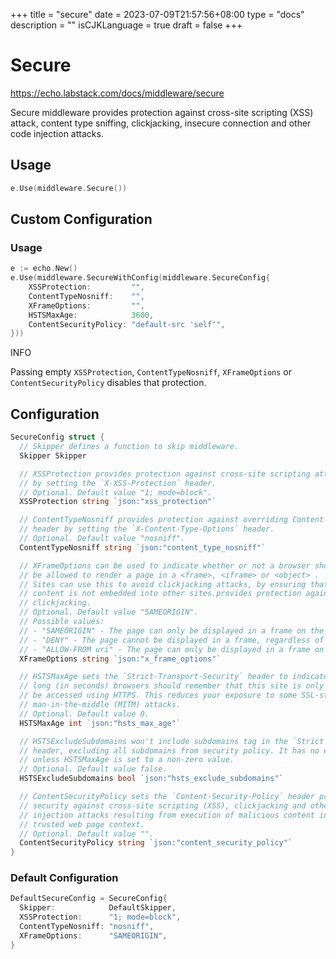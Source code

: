 +++
title = "secure"
date = 2023-07-09T21:57:56+08:00
type = "docs"
description = ""
isCJKLanguage = true
draft = false
+++

# Secure

https://echo.labstack.com/docs/middleware/secure

Secure middleware provides protection against cross-site scripting (XSS) attack, content type sniffing, clickjacking, insecure connection and other code injection attacks.

## Usage

```go
e.Use(middleware.Secure())
```



## Custom Configuration

### Usage

```go
e := echo.New()
e.Use(middleware.SecureWithConfig(middleware.SecureConfig{
    XSSProtection:         "",
    ContentTypeNosniff:    "",
    XFrameOptions:         "",
    HSTSMaxAge:            3600,
    ContentSecurityPolicy: "default-src 'self'",
}))
```



INFO

Passing empty `XSSProtection`, `ContentTypeNosniff`, `XFrameOptions` or `ContentSecurityPolicy` disables that protection.

## Configuration

```go
SecureConfig struct {
  // Skipper defines a function to skip middleware.
  Skipper Skipper

  // XSSProtection provides protection against cross-site scripting attack (XSS)
  // by setting the `X-XSS-Protection` header.
  // Optional. Default value "1; mode=block".
  XSSProtection string `json:"xss_protection"`

  // ContentTypeNosniff provides protection against overriding Content-Type
  // header by setting the `X-Content-Type-Options` header.
  // Optional. Default value "nosniff".
  ContentTypeNosniff string `json:"content_type_nosniff"`

  // XFrameOptions can be used to indicate whether or not a browser should
  // be allowed to render a page in a <frame>, <iframe> or <object> .
  // Sites can use this to avoid clickjacking attacks, by ensuring that their
  // content is not embedded into other sites.provides protection against
  // clickjacking.
  // Optional. Default value "SAMEORIGIN".
  // Possible values:
  // - "SAMEORIGIN" - The page can only be displayed in a frame on the same origin as the page itself.
  // - "DENY" - The page cannot be displayed in a frame, regardless of the site attempting to do so.
  // - "ALLOW-FROM uri" - The page can only be displayed in a frame on the specified origin.
  XFrameOptions string `json:"x_frame_options"`

  // HSTSMaxAge sets the `Strict-Transport-Security` header to indicate how
  // long (in seconds) browsers should remember that this site is only to
  // be accessed using HTTPS. This reduces your exposure to some SSL-stripping
  // man-in-the-middle (MITM) attacks.
  // Optional. Default value 0.
  HSTSMaxAge int `json:"hsts_max_age"`

  // HSTSExcludeSubdomains won't include subdomains tag in the `Strict Transport Security`
  // header, excluding all subdomains from security policy. It has no effect
  // unless HSTSMaxAge is set to a non-zero value.
  // Optional. Default value false.
  HSTSExcludeSubdomains bool `json:"hsts_exclude_subdomains"`

  // ContentSecurityPolicy sets the `Content-Security-Policy` header providing
  // security against cross-site scripting (XSS), clickjacking and other code
  // injection attacks resulting from execution of malicious content in the
  // trusted web page context.
  // Optional. Default value "".
  ContentSecurityPolicy string `json:"content_security_policy"`
}
```



### Default Configuration

```go
DefaultSecureConfig = SecureConfig{
  Skipper:            DefaultSkipper,
  XSSProtection:      "1; mode=block",
  ContentTypeNosniff: "nosniff",
  XFrameOptions:      "SAMEORIGIN",
}
```